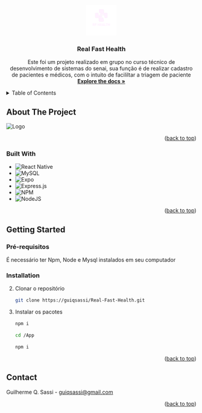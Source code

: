 <!-- Improved compatibility of back to top link: See: https://github.com/othneildrew/Best-README-Template/pull/73 -->
<a id="readme-top"></a>


<!-- PROJECT LOGO -->
<br />
<div align="center">
  <a href="https://github.com/guiqsassi/Real-Fast-Health">
    <img src="App/assets/images/Logo.png" alt="Logo" width="80" height="80">
  </a>

<h3 align="center">Real Fast Health</h3>

  <p align="center">
    Este foi um projeto realizado em grupo no curso técnico de desenvolvimento de sistemas do senai, sua função é de realizar cadastro de pacientes e médicos, com o intuito de facililtar a triagem de paciente
    <br />
    <a href="https://github.com/guiqsassi/Real-Fast-Health"><strong>Explore the docs »</strong></a>
    <br />
  </p>
</div>



<!-- TABLE OF CONTENTS -->
<details>
  <summary>Table of Contents</summary>
  <ol>
    <li>
      <a href="#about-the-project">About The Project</a>
      <ul>
        <li><a href="#built-with">Built With</a></li>
      </ul>
    </li>
    <li>
      <a href="#getting-started">Getting Started</a>
      <ul>
        <li><a href="#prerequisites">Prerequisites</a></li>
        <li><a href="#installation">Installation</a></li>
      </ul>
    </li>
    <li><a href="#usage">Usage</a></li>
    <li><a href="#roadmap">Roadmap</a></li>
    <li><a href="#contributing">Contributing</a></li>
    <li><a href="#license">License</a></li>
    <li><a href="#contact">Contact</a></li>
    <li><a href="#acknowledgments">Acknowledgments</a></li>
  </ol>
</details>



<!-- ABOUT THE PROJECT -->
## About The Project
<img src="https://cdn.discordapp.com/attachments/1224502224437379274/1258116439110451322/printRFHEALTH.png?ex=6686dfbd&is=66858e3d&hm=38711f02a03317ff6e115a6cc01f26628bbe11b445bef2179b4e247959a5fb90&" height="500" alt="Logo">


<p align="right">(<a href="#readme-top">back to top</a>)</p>



### Built With

* ![React Native](https://img.shields.io/badge/react_native-%2320232a.svg?style=for-the-badge&logo=react&logoColor=%2361DAFB)
* ![MySQL](https://img.shields.io/badge/mysql-4479A1.svg?style=for-the-badge&logo=mysql&logoColor=white)
* ![Expo](https://img.shields.io/badge/expo-1C1E24?style=for-the-badge&logo=expo&logoColor=#D04A37)
* ![Express.js](https://img.shields.io/badge/express.js-%23404d59.svg?style=for-the-badge&logo=express&logoColor=%2361DAFB)
* ![NPM](https://img.shields.io/badge/NPM-%23CB3837.svg?style=for-the-badge&logo=npm&logoColor=white)
* ![NodeJS](https://img.shields.io/badge/node.js-6DA55F?style=for-the-badge&logo=node.js&logoColor=white)

<p align="right">(<a href="#readme-top">back to top</a>)</p>



<!-- GETTING STARTED -->
## Getting Started

### Pré-requisitos

É necessário ter Npm, Node e Mysql instalados em seu computador

### Installation

2. Clonar o repositório
   ```sh
   git clone https://guiqsassi/Real-Fast-Health.git
   ```
3. Instalar os pacotes
   ```sh
   npm i 
   ```
   ```sh
   cd /App 
   ```
   ```sh
   npm i 
   ```

<p align="right">(<a href="#readme-top">back to top</a>)</p>


<!-- CONTACT -->
## Contact

Guilherme Q. Sassi - guiqsassi@gmail.com

<p align="right">(<a href="#readme-top">back to top</a>)</p>

